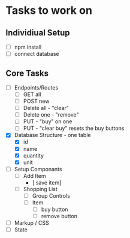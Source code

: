 # Tasks to work on

## Individiual Setup
- [ ] npm install
- [ ] connect database

## Core Tasks

- [ ] Endpoints/Routes
    - [ ] GET all
    - [ ] POST new
    - [ ] Delete all - "clear"
    - [ ] Delete one - "remove"
    - [ ] PUT - "buy" on one
    - [ ] PUT - "clear buy" resets the buy buttons

- [x] Database Structure - one table
    - [x] id
    - [x] name
    - [x] quantity
    - [x] unit

- [ ] Setup Componants
    - [ ] Add Item
        - [ save item]
    - [ ] Shopping List
        - [ ] Group Controls
        - [ ] Item
            - [ ] buy button
            - [ ] remove button

- [ ] Markup / CSS
- [ ] State